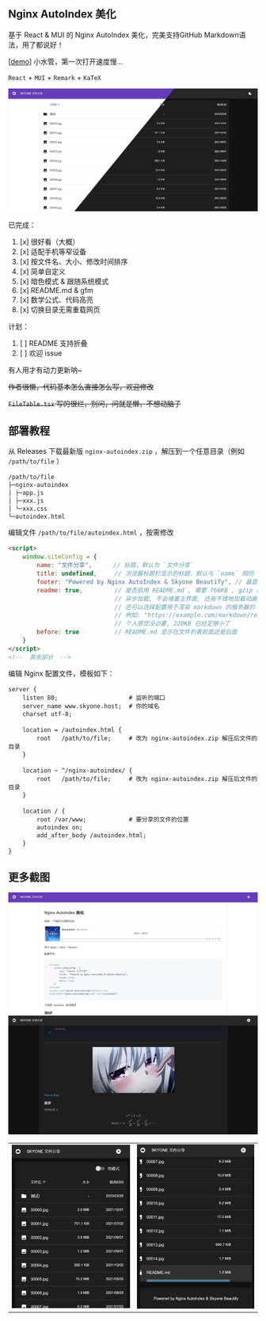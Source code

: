 ## Nginx AutoIndex 美化

基于 React & MUI 的 Nginx AutoIndex 美化，完美支持GitHub Markdown语法，用了都说好！

[[demo](https://nginx-autoindex-demo.skyone.host)] 小水管，第一次打开速度慢...

`React` + `MUI` + `Remark` + `KaTeX`

![预览](/screenshot/preview.webp)

已完成：

1. [x] 很好看（大概）
2. [x] 适配手机等窄设备
3. [x] 按文件名、大小、修改时间排序
4. [x] 简单自定义
5. [x] 暗色模式 & 跟随系统模式
6. [x] README.md & gfm
7. [x] 数学公式、代码高亮
8. [x] 切换目录无需重载网页

计划：

1. [ ] README 支持折叠
2. [ ] 欢迎 issue

有人用才有动力更新呐~

~~作者很懒，代码基本怎么直接怎么写，欢迎修改~~

~~`FileTable.tsx` 写的很烂，别问，问就是懒，不想动脑子~~

## 部署教程

从 Releases 下载最新版 `nginx-autoindex.zip` ，解压到一个任意目录（例如 `/path/to/file` ）

```
/path/to/file
├─nginx-autoindex
│ ├─app.js
│ ├─xxx.js
│ └─xxx.css
└─autoindex.html
```

编辑文件 `/path/to/file/autoindex.html` ，按需修改

```html
<script>
    window.siteConfig = {
        name: "文件分享",      // 标题，默认为 `文件分享`
        title: undefined,     // 浏览器标题栏显示的标题，默认与 `name` 相同
        footer: "Powered by Nginx AutoIndex & Skyone Beautify", // 最底部的说明
        readme: true,         // 是否启用 README.md , 需要 766KB , gzip 压缩后约 220KB
                              // 异步加载, 不会堵塞主界面, 还有不错地加载动画
                              // 还可以选择配置用于渲染 markdown 的服务器的 URL
                              // 例如: "https://example.com/markdown/render"
                              // 个人感觉没必要, 220KB 已经足够小了
        before: true          // README.md 显示在文件列表前面还是后面
    }
</script>
<!--  其余部分  -->
```

编辑 Nginx 配置文件，模板如下：

```nginx
server {
    listen 80;                    # 监听的端口
    server_name www.skyone.host;  # 你的域名
    charset utf-8;

    location = /autoindex.html {
        root   /path/to/file;     # 改为 nginx-autoindex.zip 解压后文件的目录
    }

    location ~ ^/nginx-autoindex/ {
        root   /path/to/file;     # 改为 nginx-autoindex.zip 解压后文件的目录
    }

    location / {
        root /var/www;            # 要分享的文件的位置
        autoindex on;
        add_after_body /autoindex.html;
    }
}
```

## 更多截图

![preview.webp](/screenshot/markdown.webp)
![markdown-dark.webp](/screenshot/markdown-dark.webp)

|                                             |                                            |
|---------------------------------------------|--------------------------------------------|
| ![phone-01.webp](/screenshot/phone-01.webp) | ![phone-02.webp](screenshot/phone-02.webp) |
